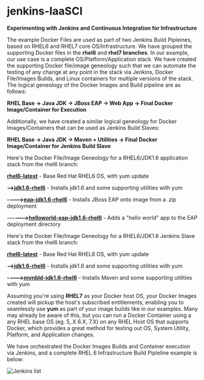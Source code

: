 # jenkins-IaaSCI
**Experimenting with Jenkins and Continuous Integration for Infrastructure**

The example Docker Files are used as part of two Jenkins Build Pipleines, based on RHEL6 and RHEL7 core OS/Infrastructure.  We have grouped the supporting Docker files in the **rhel6** and **rhel7 branches**.  In our example, our use case is a complete OS/Platform/Application stack.  We have created the supporting Docker file/image geneology such that we can automate the testing of any change at any point in the stack via Jenkins, Docker File/Images Builds, and Linux containers for multiple versions of the stack.  The logical geneology of the Docker Images and Build pipeline are as follows:

**RHEL Base -\> Java JDK -\> JBoss EAP -\> Web App -\> Final Docker Image/Container for Execution**

Additionally, we have created a similar logical geneology for Docker Images/Containers that can be used as Jenkins Build Slaves:

**RHEL Base -\> Java JDK -\> Maven + Utilities -\> Final Docker Image/Container for Jenkins Build Slave**

Here's the Docker File/Image Geneology for a RHEL6/JDK1.6 application stack from the rhel6 branch:

**[rhel6-latest](https://github.com/ghoelzer-rht/jenkins-IaaSCI/blob/rhel6/rhel6-latest/Dockerfile)** - Base Red Hat RHEL6 OS, with yum update

**--\>[jdk1.6-rhel6](https://github.com/ghoelzer-rht/jenkins-IaaSCI/blob/rhel6/jdk1.6-rhel6/Dockerfile)** - Installs jdk1.6 and some supporting utilities with yum

**----\>[eap-jdk1.6-rhel6](https://github.com/ghoelzer-rht/jenkins-IaaSCI/blob/rhel6/eap-jdk1.6-rhel6/Dockerfile)** - Installs JBoss EAP onto image from a .zip deployment

**------\>[helloworld-eap-jdk1.6-rhel6](https://github.com/ghoelzer-rht/jenkins-IaaSCI/blob/rhel6/helloworld-eap-jdk1.6-rhel6/Dockerfile)** - Adds a "hello world" app to the EAP deployment directory

Here's the Docker File/Image Geneology for a RHEL6/JDK1.6 Jenkins Slave stack from the rhel6 branch:

**[rhel6-latest](https://github.com/ghoelzer-rht/jenkins-IaaSCI/blob/rhel6/rhel6-latest/Dockerfile)** - Base Red Hat RHEL6 OS, with yum update

**--\>[jdk1.6-rhel6](https://github.com/ghoelzer-rht/jenkins-IaaSCI/blob/rhel6/jdk1.6-rhel6/Dockerfile)** - Installs jdk1.6 and some supporting utilities with yum

**----\>[mvnbld-jdk1.6-rhel6](https://github.com/ghoelzer-rht/jenkins-IaaSCI/blob/rhel6/mvnbld-jdk1.6-rhel6/Dockerfile)** - Installs Maven and some supporting utilities with yum

Assuming you're using **RHEL7** as your Docker host OS, your Docker Images created will pickup the host's subscribed entitlements, enabling you to seamlessly use **yum** as part of your image builds like in our examples. Many may already be aware of this, but you can run a Docker Container using a any RHEL base OS (eg. 5,.X 6.X, 7.X) on any RHEL Host OS that supports Docker, which provides a great method for testing out OS, System Utility, Platform, and Application changes.

We have orchestrated the Docker Images Builds and Container execution via Jenkins, and a complete RHEL 6 Infrastructure Build Pipleline example is below:

![Jenkins list](https://raw.githubusercontent.com/ghoelzer-rht/jenkins-IaaSCI/master/doc/pics/01-jenkins-rhel6-pipeline.png?raw=true)

